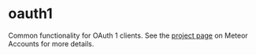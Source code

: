 # oauth1

Common functionality for OAuth 1 clients. See the [project
page](https://www.meteor.com/accounts) on Meteor Accounts for more
details.